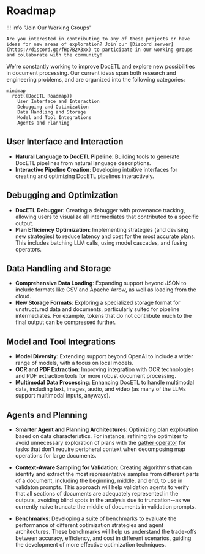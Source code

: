# Roadmap

!!! info "Join Our Working Groups"

    Are you interested in contributing to any of these projects or have ideas for new areas of exploration? Join our [Discord server](https://discord.gg/fHp7B2X3xx) to participate in our working groups and collaborate with the community!

We're constantly working to improve DocETL and explore new possibilities in document processing. Our current ideas span both research and engineering problems, and are organized into the following categories:

```mermaid
mindmap
  root((DocETL Roadmap))
    User Interface and Interaction
    Debugging and Optimization
    Data Handling and Storage
    Model and Tool Integrations
    Agents and Planning
```

## User Interface and Interaction

- **Natural Language to DocETL Pipeline**: Building tools to generate DocETL pipelines from natural language descriptions.
- **Interactive Pipeline Creation**: Developing intuitive interfaces for creating and optimizing DocETL pipelines interactively.

## Debugging and Optimization

- **DocETL Debugger**: Creating a debugger with provenance tracking, allowing users to visualize all intermediates that contributed to a specific output.
- **Plan Efficiency Optimization**: Implementing strategies (and devising new strategies) to reduce latency and cost for the most accurate plans. This includes batching LLM calls, using model cascades, and fusing operators.

## Data Handling and Storage

- **Comprehensive Data Loading**: Expanding support beyond JSON to include formats like CSV and Apache Arrow, as well as loading from the cloud.
- **New Storage Formats**: Exploring a specialized storage format for unstructured data and documents, particularly suited for pipeline intermediates. For example, tokens that do not contribute much to the final output can be compressed further.

## Model and Tool Integrations

- **Model Diversity**: Extending support beyond OpenAI to include a wider range of models, with a focus on local models.
- **OCR and PDF Extraction**: Improving integration with OCR technologies and PDF extraction tools for more robust document processing.
- **Multimodal Data Processing**: Enhancing DocETL to handle multimodal data, including text, images, audio, and video (as many of the LLMs support multimodal inputs, anyways).

## Agents and Planning

- **Smarter Agent and Planning Architectures**: Optimizing plan exploration based on data characteristics. For instance, refining the optimizer to avoid unnecessary exploration of plans with the [gather operator](../operators/gather.md) for tasks that don't require peripheral context when decomposing map operations for large documents.

- **Context-Aware Sampling for Validation**: Creating algorithms that can identify and extract the most representative samples from different parts of a document, including the beginning, middle, and end, to use in validaton prompts. This approach will help validation agents to verify that all sections of documents are adequately represented in the outputs, avoiding blind spots in the analysis due to truncation--as we currently naive truncate the middle of documents in validation prompts.

- **Benchmarks**: Developing a suite of benchmarks to evaluate the performance of different optimization strategies and agent architectures. These benchmarks will help us understand the trade-offs between accuracy, efficiency, and cost in different scenarios, guiding the development of more effective optimization techniques.
